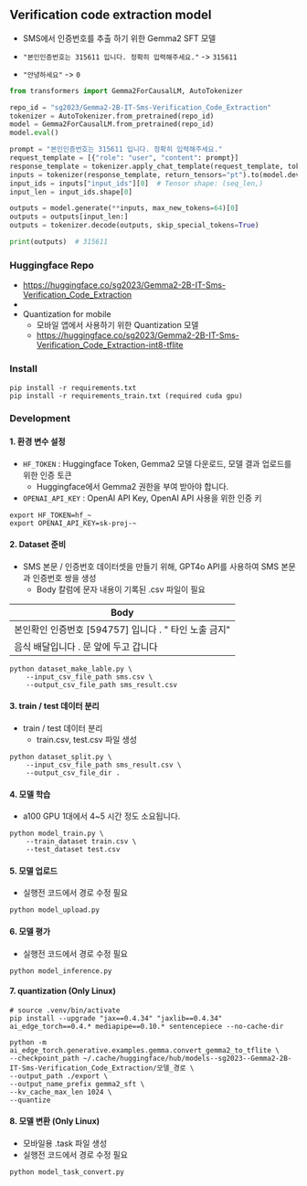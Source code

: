 ## Verification code extraction model
- SMS에서 인증번호를 추출 하기 위한 Gemma2 SFT 모델

- `"본인인증번호는 315611 입니다. 정확히 입력해주세요."` -> `315611`
- `"안녕하세요"` -> `0`

```python
from transformers import Gemma2ForCausalLM, AutoTokenizer

repo_id = "sg2023/Gemma2-2B-IT-Sms-Verification_Code_Extraction"
tokenizer = AutoTokenizer.from_pretrained(repo_id)
model = Gemma2ForCausalLM.from_pretrained(repo_id)
model.eval()

prompt = "본인인증번호는 315611 입니다. 정확히 입력해주세요."
request_template = [{"role": "user", "content": prompt}]
response_template = tokenizer.apply_chat_template(request_template, tokenize=False, add_generation_prompt=True)
inputs = tokenizer(response_template, return_tensors="pt").to(model.device)
input_ids = inputs["input_ids"][0]  # Tensor shape: (seq_len,)
input_len = input_ids.shape[0]

outputs = model.generate(**inputs, max_new_tokens=64)[0]
outputs = outputs[input_len:]
outputs = tokenizer.decode(outputs, skip_special_tokens=True)

print(outputs)  # 315611
```


### Huggingface Repo
  - https://huggingface.co/sg2023/Gemma2-2B-IT-Sms-Verification_Code_Extraction
  - 
  - Quantization for mobile
    - 모바일 앱에서 사용하기 위한 Quantization 모델
    - https://huggingface.co/sg2023/Gemma2-2B-IT-Sms-Verification_Code_Extraction-int8-tflite

### Install

```shell
pip install -r requirements.txt
pip install -r requirements_train.txt (required cuda gpu)
```

### Development

#### 1. 환경 변수 설정
- `HF_TOKEN` : Huggingface Token, Gemma2 모델 다운로드, 모델 결과 업로드를 위한 인증 토큰
  - Huggingface에서 Gemma2 권한을 부여 받아야 합니다. 
- `OPENAI_API_KEY` : OpenAI API Key, OpenAI API 사용을 위한 인증 키

```shell
export HF_TOKEN=hf_~
export OPENAI_API_KEY=sk-proj-~
```

#### 2. Dataset 준비
- SMS 본문 / 인증번호 데이터셋을 만들기 위해, GPT4o API를 사용하여 SMS 본문과 인증번호 쌍을 생성
  - Body 칼럼에 문자 내용이 기록된 .csv 파일이 필요

| Body                                                  |
|-------------------------------------------------------|
| 본인확인 인증번호 [594757] 입니다 . " 타인 노출 금지" |
| 음식 배달입니다 . 문 앞에 두고 갑니다                 |


```shell
python dataset_make_lable.py \
    --input_csv_file_path sms.csv \
    --output_csv_file_path sms_result.csv
```

#### 3. train / test 데이터 분리
- train / test 데이터 분리
  - train.csv, test.csv 파일 생성

```shell
python dataset_split.py \
    --input_csv_file_path sms_result.csv \
    --output_csv_file_dir .
```


#### 4. 모델 학습
- a100 GPU 1대에서 4~5 시간 정도 소요됩니다.

```shell
python model_train.py \
    --train_dataset train.csv \
    --test_dataset test.csv
```

#### 5. 모델 업로드
- 실행전 코드에서 경로 수정 필요
```shell
python model_upload.py
```

#### 6. 모델 평가
- 실행전 코드에서 경로 수정 필요

```shell
python model_inference.py
```


#### 7. quantization (Only Linux)
```shell
# source .venv/bin/activate
pip install --upgrade "jax==0.4.34" "jaxlib==0.4.34" ai_edge_torch==0.4.* mediapipe==0.10.* sentencepiece --no-cache-dir

python -m ai_edge_torch.generative.examples.gemma.convert_gemma2_to_tflite \
--checkpoint_path ~/.cache/huggingface/hub/models--sg2023--Gemma2-2B-IT-Sms-Verification_Code_Extraction/모델_경로 \
--output_path ./export \
--output_name_prefix gemma2_sft \
--kv_cache_max_len 1024 \
--quantize
```

#### 8. 모델 변환 (Only Linux)
- 모바일용 .task 파일 생성
- 실행전 코드에서 경로 수정 필요

```shell
python model_task_convert.py
```